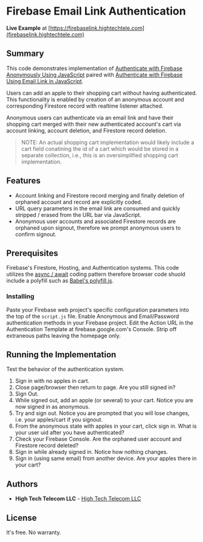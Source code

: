 # Firebase Email Link Authentication

**Live Example** at [https://firebaselink.hightechtele.com](firebaselink.hightechtele.com)

## Summary

This code demonstrates implementation of 
[Authenticate with Firebase Anonymously Using JavaScript](https://firebase.google.com/docs/auth/web/anonymous-auth)
paired with 
[Authenticate with Firebase Using Email Link in JavaScript](https://firebase.google.com/docs/auth/web/email-link-auth).

Users can add an apple to their shopping cart without having authenticated. This functionality is enabled by creation of an anonymous 
account and corresponding Firestore record with realtime listener attached. 

Anonymous users can authenticate via an email link and have their shopping cart merged with their new authenticated account's cart 
via account linking, account deletion, and Firestore record deletion. 

> NOTE: An actual shopping cart implementation would likely include a cart field conatining the id of a cart which would be stored in a 
> separate collection, i.e., this is an oversimplified shopping cart implementation.

## Features
 - Account linking and Firestore record merging and finally deletion of orphaned account and record are explicitly coded. 
 - URL query parameters in the email link are consumed and quickly stripped / erased from the URL bar via JavaScript. 
 - Anonymous user accounts and associated Firestore records are orphaned upon signout, therefore we prompt anonymous users to confirm signout.

## Prerequisites

Firebase's Firestore, Hosting, and Authentication systems. 
This code utilizes the [async / await](https://developer.mozilla.org/en-US/docs/Web/JavaScript/Reference/Statements/async_function) coding pattern 
therefore browser code shuold include a polyfill such as [Babel's polyfill.js](https://babeljs.io/docs/en/babel-polyfill#usage-in-browser).

### Installing

Paste your Firebase web project's specific configuration parameters into the top of the `script.js` file. 
Enable Anonymous and Email/Password authentication methods in your Firebase project. 
Edit the Action URL in the Authentication Template at firebase.google.com's Console. Strip off extraneous paths leaving the homepage only.

## Running the Implementation

Test the behavior of the authentication system.
 1. Sign in with no apples in cart.
 2. Close page/browser then return to page. Are you still signed in?
 3. Sign Out.
 4. While signed out, add an apple (or several) to your cart. Notice you are now signed in as anonymous.
 5. Try and sign out. Notice you are prompted that you will lose changes, i.e. your apples/cart if you signout.
 6. From the anonymous state with apples in your cart, click sign in. What is your user uid after you have authenticated?
 7. Check your Firebase Console. Are the orphaned user account and Firestore record deleted?
 8. Sign in while already signed in. Notice how nothing changes.
 9. Sign in (using same email) from another device. Are your apples there in your cart?

## Authors

* **High Tech Telecom LLC** - [High Tech Telecom LLC](https://hightechtele.com)

## License

It's free. No warranty. 